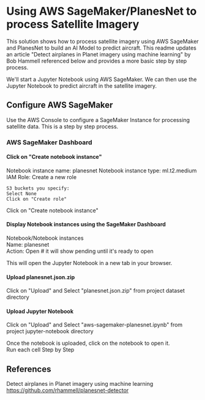 Using AWS SageMaker/PlanesNet to process Satellite Imagery  
===========================================

This solution shows how to process satellite imagery using AWS SageMaker and PlanesNet to build an AI Model to predict aircraft. This readme updates an article "Detect airplanes in Planet imagery using machine learning" by Bob Hammell referenced below and provides a more basic step by step process.

We'll start a Jupyter Notebook using AWS SageMaker.  We can then use the Jupyter Notebook to predict aircraft in the satellite imagery.


## Configure AWS SageMaker
Use the AWS Console to configure a SageMaker Instance for processing satellite data.  This is a step by step process.

### AWS SageMaker Dashboard
#### Click on "Create notebook instance"
Notebook instance name: planesnet 
Notebook instance type: ml.t2.medium  
IAM Role: Create a new role  
```
S3 buckets you specify:
Select None
Click on "Create role"
```
Click on "Create notebook instance"

#### Display Notebook instances using the SageMaker Dashboard
Notebook/Notebook instances  
Name: planesnet  
Action: Open  # it will show pending until it's ready to open

This will open the Jupyter Notebook in a new tab in your browser.

#### Upload planesnet.json.zip
Click on "Upload" and Select "planesnet.json.zip" from project dataset directory 


#### Upload Jupyter Notebook
Click on "Upload" and Select "aws-sagemaker-planesnet.ipynb" from project jupyter-notebook directory 

Once the notebook is uploaded, click on the notebook to open it.  
Run each cell Step by Step

## References
Detect airplanes in Planet imagery using machine learning  
https://github.com/rhammell/planesnet-detector